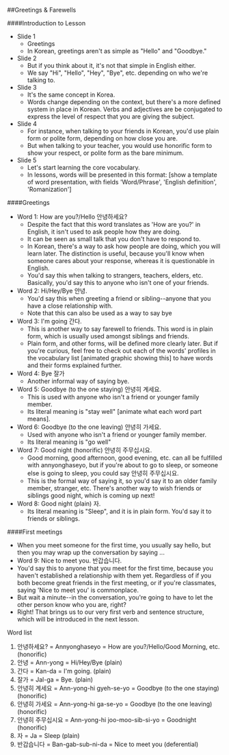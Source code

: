##Greetings & Farewells

####Introduction to Lesson
* Slide 1
  * Greetings
  * In Korean, greetings aren't as simple as "Hello" and "Goodbye."
* Slide 2
  * But if you think about it, it's not that simple in English either.
  * We say "Hi", "Hello", "Hey", "Bye", etc. depending on who we're talking to.
* Slide 3
  * It's the same concept in Korea.
  * Words change depending on the context, but there's a more defined system in place in Korean. Verbs and adjectives are be conjugated to express the level of respect that you are giving the subject.
* Slide 4
  * For instance, when talking to your friends in Korean, you'd use plain form or polite form, depending on how close you are.
  * But when talking to your teacher, you would use honorific form to show your respect, or polite form as the bare minimum.
* Slide 5
  * Let's start learning the core vocabulary.
  * In lessons, words will be presented in this format: [show a template of word presentation, with fields 'Word/Phrase', 'English definition', 'Romanization']
  
####Greetings
* Word 1: How are you?/Hello 안녕하세요?
  * Despite the fact that this word translates as 'How are you?' in English, it isn't used to ask people how they are doing.
  * It can be seen as small talk that you don't have to respond to.
  * In Korean, there's a way to ask how people are doing, which you will learn later. The distinction is useful, because you'll know when someone cares about your response, whereas it is questionable in English.
  * You'd say this when talking to strangers, teachers, elders, etc. Basically, you'd say this to anyone who isn't one of your friends.
* Word 2: Hi/Hey/Bye 안녕.
  * You'd say this when greeting a friend or sibling--anyone that you have a close relationship with.
  * Note that this can also be used as a way to say bye
* Word 3: I'm going 간다.
  * This is another way to say farewell to friends. This word is in plain form, which is usually used amongst siblings and friends.
  * Plain form, and other forms, will be defined more clearly later. But if you're curious, feel free to check out each of the words' profiles in the vocabulary list [animated graphic showing this] to have words and their forms explained further.
* Word 4: Bye 잘가
  * Another informal way of saying bye.
* Word 5: Goodbye (to the one staying) 안녕히 계세요.
  * This is used with anyone who isn't a friend or younger family member.
  * Its literal meaning is "stay well" [animate what each word part means].
* Word 6: Goodbye (to the one leaving) 안녕히 가세요.
  * Used with anyone who isn't a friend or younger family member.
  * Its literal meaning is "go well"
* Word 7: Good night (honorific) 안녕히 주무십시요.
  * Good morning, good afternoon, good evening, etc. can all be fulfilled with annyonghaseyo, but if you're about to go to sleep, or someone else is going to sleep, you could say 안녕히 주무십시요.
  * This is the formal way of saying it, so you'd say it to an older family member, stranger, etc. There's another way to wish friends or siblings good night, which is coming up next!
* Word 8: Good night (plain) 자.
  * Its literal meaning is "Sleep", and it is in plain form. You'd say it to friends or siblings.

####First meetings
* When you meet someone for the first time, you usually say hello, but then you may wrap up the conversation by saying ... 
* Word 9: Nice to meet you. 반갑습니다.
 * You'd say this to anyone that you meet for the first time, because you haven't established a relationship with them yet. Regardless of if you both become great friends in the first meeting, or if you're classmates, saying 'Nice to meet you' is commonplace.
* But wait a minute--in the conversation, you're going to have to let the other person know who you are, right?
* Right! That brings us to our very first verb and sentence structure, which will be introduced in the next lesson.

Word list
1. 안녕하세요? = Annyonghaseyo = How are you?/Hello/Good Morning, etc. (honorific)
2. 안녕 = Ann-yong = Hi/Hey/Bye (plain)
3. 간다 = Kan-da = I'm going. (plain)
4. 잘가 = Jal-ga = Bye. (plain)
5. 안녕히 계세요 = Ann-yong-hi gyeh-se-yo = Goodbye (to the one staying) (honorific)
6. 안녕히 가세요 = Ann-yong-hi ga-se-yo = Goodbye (to the one leaving) (honorific)
7. 안녕히 주무십시요 = Ann-yong-hi joo-moo-sib-si-yo = Goodnight (honorific)
8. 자 = Ja = Sleep (plain)
9. 반갑습니다 = Ban-gab-sub-ni-da = Nice to meet you (deferential)
